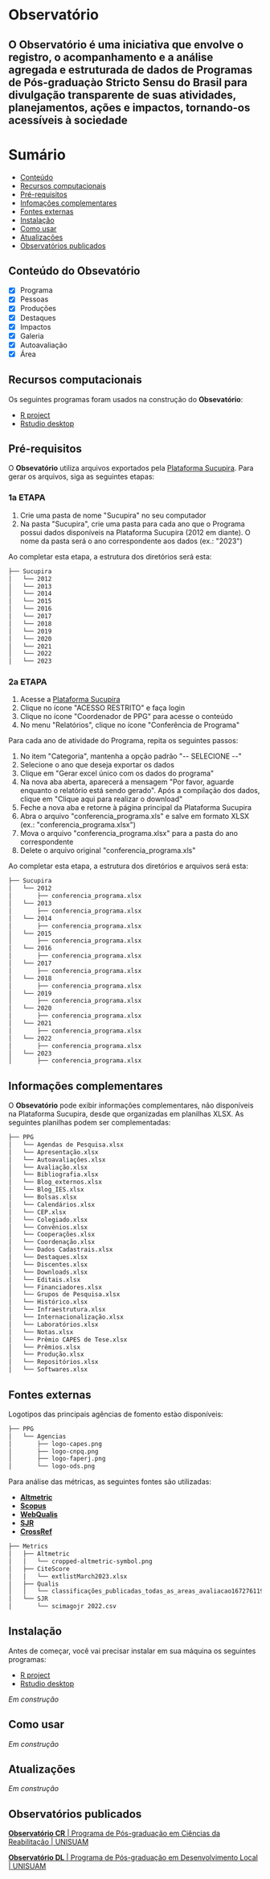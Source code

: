 # Observatório

## O **Observatório** é uma iniciativa que envolve o registro, o acompanhamento e a análise agregada e estruturada de dados de Programas de Pós-graduaçào Stricto Sensu do Brasil para divulgação transparente de suas atividades, planejamentos, ações e impactos, tornando-os acessíveis à sociedade

Sumário
=================
<!--ts-->
   * [Conteúdo](#conteudo)
   * [Recursos computacionais](#recursos)
   * [Pré-requisitos](#pre-requisitos)
   * [Infomações complementares](#complementos)
   * [Fontes externas](#fontes-externas)
   * [Instalação](#instalacao)
   * [Como usar](#como-usar)
   * [Atualizações](#atualizacao)
   * [Observatórios publicados](#observatorios)
<!--te-->

## Conteúdo do **Obsevatório**

- [x] Programa
- [x] Pessoas
- [x] Produções
- [x] Destaques
- [x] Impactos
- [x] Galeria
- [x] Autoavaliação
- [x] Área

## Recursos computacionais

Os seguintes programas foram usados na construção do **Obsevatório**:

- [R project](https://www.r-project.org)
- [Rstudio desktop](https://posit.co/download/rstudio-desktop/)

## Pré-requisitos

O **Obsevatório** utiliza arquivos exportados pela [Plataforma Sucupira](https://sucupira.capes.gov.br/sucupira/). Para gerar os arquivos, siga as seguintes etapas:

### 1a ETAPA

1. Crie uma pasta de nome "Sucupira" no seu computador
2. Na pasta "Sucupira", crie uma pasta para cada ano que o Programa possui dados disponíveis na Plataforma Sucupira (2012 em diante). O nome da pasta será o ano correspondente aos dados (ex.: "2023")

Ao completar esta etapa, a estrutura dos diretórios será esta:

```bash
├── Sucupira
│   └── 2012
│   └── 2013
│   └── 2014
│   └── 2015
│   └── 2016
│   └── 2017
│   └── 2018
│   └── 2019
│   └── 2020
│   └── 2021
│   └── 2022
│   └── 2023
```

### 2a ETAPA

1. Acesse a [Plataforma Sucupira](https://sucupira.capes.gov.br/sucupira/)
2. Clique no ícone "ACESSO RESTRITO" e faça login
3. Clique no ícone "Coordenador de PPG" para acesse o conteúdo
4. No menu "Relatórios", clique no ícone "Conferência de Programa"

Para cada ano de atividade do Programa, repita os seguintes passos:
1. No item "Categoria", mantenha a opção padrão "-- SELECIONE --"
2. Selecione o ano que deseja exportar os dados
3. Clique em "Gerar excel único com os dados do programa"
4. Na nova aba aberta, aparecerá a mensagem "Por favor, aguarde enquanto o relatório está sendo gerado". Após a compilação dos dados, clique em "Clique aqui para realizar o download"
5. Feche a nova aba e retorne à página principal da Plataforma Sucupira
6. Abra o arquivo "conferencia_programa.xls" e salve em formato XLSX (ex.: "conferencia_programa.xlsx")
7. Mova o arquivo "conferencia_programa.xlsx" para a pasta do ano correspondente
8. Delete o arquivo original "conferencia_programa.xls"

Ao completar esta etapa, a estrutura dos diretórios e arquivos será esta:

```bash
├── Sucupira
│   └── 2012
│       ├── conferencia_programa.xlsx
│   └── 2013
│       ├── conferencia_programa.xlsx
│   └── 2014
│       ├── conferencia_programa.xlsx
│   └── 2015
│       ├── conferencia_programa.xlsx
│   └── 2016
│       ├── conferencia_programa.xlsx
│   └── 2017
│       ├── conferencia_programa.xlsx
│   └── 2018
│       ├── conferencia_programa.xlsx
│   └── 2019
│       ├── conferencia_programa.xlsx
│   └── 2020
│       ├── conferencia_programa.xlsx
│   └── 2021
│       ├── conferencia_programa.xlsx
│   └── 2022
│       ├── conferencia_programa.xlsx
│   └── 2023
│       ├── conferencia_programa.xlsx
```

## Informações complementares

O **Obsevatório** pode exibir informações complementares, não disponíveis na Plataforma Sucupira, desde que organizadas em planilhas XLSX. As seguintes planilhas podem ser complementadas:

```bash
├── PPG
│   └── Agendas de Pesquisa.xlsx
│   └── Apresentação.xlsx
│   └── Autoavaliações.xlsx
│   └── Avaliação.xlsx
│   └── Bibliografia.xlsx
│   └── Blog_externos.xlsx
│   └── Blog_IES.xlsx
│   └── Bolsas.xlsx
│   └── Calendários.xlsx
│   └── CEP.xlsx
│   └── Colegiado.xlsx
│   └── Convênios.xlsx
│   └── Cooperações.xlsx
│   └── Coordenação.xlsx
│   └── Dados Cadastrais.xlsx
│   └── Destaques.xlsx
│   └── Discentes.xlsx
│   └── Downloads.xlsx
│   └── Editais.xlsx
│   └── Financiadores.xlsx
│   └── Grupos de Pesquisa.xlsx
│   └── Histórico.xlsx
│   └── Infraestrutura.xlsx
│   └── Internacionalização.xlsx
│   └── Laboratórios.xlsx
│   └── Notas.xlsx
│   └── Prêmio CAPES de Tese.xlsx
│   └── Prêmios.xlsx
│   └── Produção.xlsx
│   └── Repositórios.xlsx
│   └── Softwares.xlsx
```

## Fontes externas

Logotipos das principais agências de fomento estào disponíveis:

```bash
├── PPG
│   └── Agencias
│       ├── logo-capes.png
│       ├── logo-cnpq.png
│       ├── logo-faperj.png
│       └── logo-ods.png
```

Para análise das métricas, as seguintes fontes são utilizadas:

- [**Altmetric**](https://www.altmetric.com)
- [**Scopus**](https://www.scopus.com/home.uri)
- [**WebQualis**](https://sucupira.capes.gov.br/sucupira/public/consultas/coleta/veiculoPublicacaoQualis/listaConsultaGeralPeriodicos.jsf)
- [**SJR**](https://www.scimagojr.com)
- [**CrossRef**](https://www.crossref.org)

```bash
├── Metrics
│   ├── Altmetric
│   │   └── cropped-altmetric-symbol.png
│   ├── CiteScore
│   │   └── extlistMarch2023.xlsx
│   ├── Qualis
│   │   └── classificações_publicadas_todas_as_areas_avaliacao1672761192111.xlsx
│   └── SJR
│       └── scimagojr 2022.csv
```

## Instalação

Antes de começar, você vai precisar instalar em sua máquina os seguintes programas:

- [R project](https://www.r-project.org)
- [Rstudio desktop](https://posit.co/download/rstudio-desktop/)

*Em construção*

## Como usar

*Em construção*

## Atualizações

*Em construção*

## Observatórios publicados

[**Observatório CR** | Programa de Pós-graduação em Ciências da Reabilitação | UNISUAM](https://ppgcr-unisuam.github.io/observatoriocr)

[**Observatório DL** | Programa de Pós-graduação em Desenvolvimento Local | UNISUAM](https://ppgdl-unisuam.github.io/observatoriodl)
